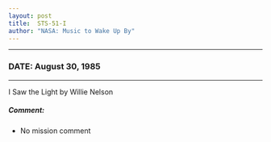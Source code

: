 ```yaml
---
layout: post
title:  STS-51-I
author: "NASA: Music to Wake Up By"
---
```


----
### DATE: August 30, 1985
----
I Saw the Light by Willie Nelson

##### Comment:
* No mission comment
